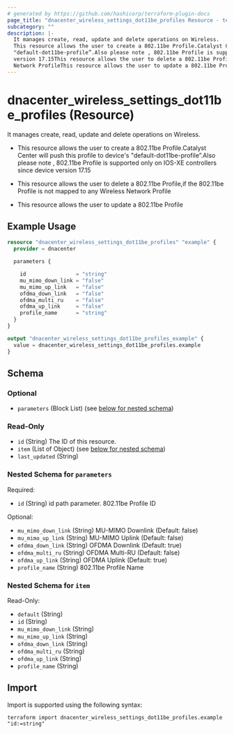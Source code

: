 ```yaml
---
# generated by https://github.com/hashicorp/terraform-plugin-docs
page_title: "dnacenter_wireless_settings_dot11be_profiles Resource - terraform-provider-dnacenter"
subcategory: ""
description: |-
  It manages create, read, update and delete operations on Wireless.
  This resource allows the user to create a 802.11be Profile.Catalyst Center will push this profile to device's
  "default-dot11be-profile”.Also please note , 802.11be Profile is supported only on IOS-XE controllers since device
  version 17.15This resource allows the user to delete a 802.11be Profile,if the 802.11be Profile is not mapped to any Wireless
  Network ProfileThis resource allows the user to update a 802.11be Profile
---
```


# dnacenter_wireless_settings_dot11be_profiles (Resource)

It manages create, read, update and delete operations on Wireless.

- This resource allows the user to create a 802.11be Profile.Catalyst Center will push this profile to device's
"default-dot11be-profile”.Also please note , 802.11be Profile is supported only on IOS-XE controllers since device
version 17.15

- This resource allows the user to delete a 802.11be Profile,if the 802.11be Profile is not mapped to any Wireless
Network Profile

- This resource allows the user to update a 802.11be Profile

## Example Usage

```terraform
resource "dnacenter_wireless_settings_dot11be_profiles" "example" {
  provider = dnacenter

  parameters {

    id                = "string"
    mu_mimo_down_link = "false"
    mu_mimo_up_link   = "false"
    ofdma_down_link   = "false"
    ofdma_multi_ru    = "false"
    ofdma_up_link     = "false"
    profile_name      = "string"
  }
}

output "dnacenter_wireless_settings_dot11be_profiles_example" {
  value = dnacenter_wireless_settings_dot11be_profiles.example
}
```

<!-- schema generated by tfplugindocs -->
## Schema

### Optional

- `parameters` (Block List) (see [below for nested schema](#nestedblock--parameters))

### Read-Only

- `id` (String) The ID of this resource.
- `item` (List of Object) (see [below for nested schema](#nestedatt--item))
- `last_updated` (String)

<a id="nestedblock--parameters"></a>
### Nested Schema for `parameters`

Required:

- `id` (String) id path parameter. 802.11be Profile ID

Optional:

- `mu_mimo_down_link` (String) MU-MIMO Downlink (Default: false)
- `mu_mimo_up_link` (String) MU-MIMO Uplink (Default: false)
- `ofdma_down_link` (String) OFDMA Downlink (Default: true)
- `ofdma_multi_ru` (String) OFDMA Multi-RU (Default: false)
- `ofdma_up_link` (String) OFDMA Uplink (Default: true)
- `profile_name` (String) 802.11be Profile Name


<a id="nestedatt--item"></a>
### Nested Schema for `item`

Read-Only:

- `default` (String)
- `id` (String)
- `mu_mimo_down_link` (String)
- `mu_mimo_up_link` (String)
- `ofdma_down_link` (String)
- `ofdma_multi_ru` (String)
- `ofdma_up_link` (String)
- `profile_name` (String)

## Import

Import is supported using the following syntax:

```shell
terraform import dnacenter_wireless_settings_dot11be_profiles.example "id:=string"
```
